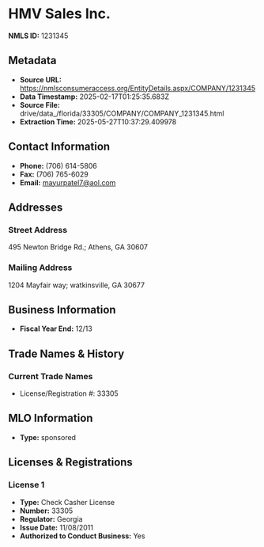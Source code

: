 # HMV Sales Inc.

**NMLS ID:** 1231345

## Metadata
- **Source URL:** https://nmlsconsumeraccess.org/EntityDetails.aspx/COMPANY/1231345
- **Data Timestamp:** 2025-02-17T01:25:35.683Z
- **Source File:** drive/data_/florida/33305/COMPANY/COMPANY_1231345.html
- **Extraction Time:** 2025-05-27T10:37:29.409978

## Contact Information
- **Phone:** (706) 614-5806
- **Fax:** (706) 765-6029
- **Email:** mayurpatel7@aol.com

## Addresses
### Street Address
495 Newton Bridge Rd.; Athens, GA 30607

### Mailing Address
1204 Mayfair way; watkinsville, GA 30677

## Business Information
- **Fiscal Year End:** 12/13

## Trade Names & History
### Current Trade Names
- License/Registration #: 33305

## MLO Information
- **Type:** sponsored

## Licenses & Registrations

### License 1
- **Type:** Check Casher License
- **Number:** 33305
- **Regulator:** Georgia
- **Issue Date:** 11/08/2011
- **Authorized to Conduct Business:** Yes
